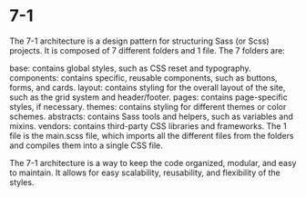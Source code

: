 # 7-1

The 7-1 architecture is a design pattern for structuring Sass (or Scss) projects. It is composed of 7 different folders and 1 file. The 7 folders are:

base: contains global styles, such as CSS reset and typography.
components: contains specific, reusable components, such as buttons, forms, and cards.
layout: contains styling for the overall layout of the site, such as the grid system and header/footer.
pages: contains page-specific styles, if necessary.
themes: contains styling for different themes or color schemes.
abstracts: contains Sass tools and helpers, such as variables and mixins.
vendors: contains third-party CSS libraries and frameworks.
The 1 file is the main.scss file, which imports all the different files from the folders and compiles them into a single CSS file.

The 7-1 architecture is a way to keep the code organized, modular, and easy to maintain. It allows for easy scalability, reusability, and flexibility of the styles.
